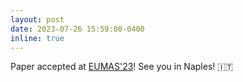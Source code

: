 ```yaml
---
layout: post
date: 2023-07-26 15:59:00-0400
inline: true
---
```


Paper accepted at [EUMAS'23](https://vadimmalvone.github.io/eumas2023/)! See you in Naples! :it:
